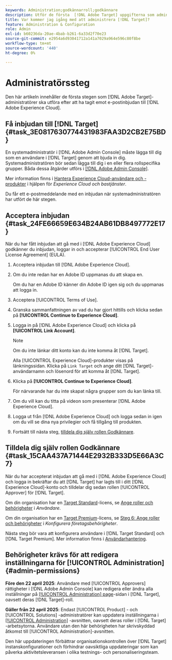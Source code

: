 ```yaml
---
keywords: Administration;godkännarroll;godkännare
description: Utför de första  [!DNL Adobe Target] uppgifterna som administratörer ska utföra efter att ha tagit emot e-postinbjudan till  [!DNL Adobe Experience Cloud].
title: Var kommer jag igång med att administrera [!DNL Target]?
feature: Administration & Configuration
role: Admin
exl-id: b60236da-20ae-4bab-b261-6a33d2f70e23
source-git-commit: e2954a6d93041712a141a7029a964e596c80f8be
workflow-type: tm+mt
source-wordcount: '440'
ht-degree: 0%

---
```


# Administratörssteg

Den här artikeln innehåller de första stegen som [!DNL Adobe Target]-administratörer ska utföra efter att ha tagit emot e-postinbjudan till [!DNL Adobe Experience Cloud].

## Få inbjudan till [!DNL Target] {#task_3E0817630774431983FAA3D2CB2E75BD}

En systemadministratör i [!DNL Adobe Admin Console] måste lägga till dig som en användare i [!DNL Target] genom att bjuda in dig. Systemadministratören bör sedan lägga till dig i en eller flera rollspecifika grupper. Båda dessa åtgärder utförs i [[!DNL Adobe Admin Console]](https://adminconsole.adobe.com).

Mer information finns i [Hantera Experience Cloud-användare och -produkter](https://experienceleague.adobe.com/docs/core-services/interface/manage-users-and-products/admin-getting-started.html) i hjälpen för *Experience Cloud och bastjänster*.

Du får ett e-postmeddelande med en inbjudan när systemadministratören har utfört de här stegen.

## Acceptera inbjudan {#task_24FE66659E634B24AB61DB8497772E17}

När du har fått inbjudan att gå med i [!DNL Adobe Experience Cloud] godkänner du inbjudan, loggar in och accepterar [!UICONTROL End User License Agreement] (EULA).

1. Acceptera inbjudan till [!DNL Adobe Experience Cloud].
1. Om du inte redan har en Adobe ID uppmanas du att skapa en.

   Om du har en Adobe ID känner din Adobe ID igen sig och du uppmanas att logga in.
1. Acceptera [!UICONTROL Terms of Use].
1. Granska sammanfattningen av vad du har gjort hittills och klicka sedan på **[!UICONTROL Continue to Experience Cloud]**.
1. Logga in på [!DNL Adobe Experience Cloud] och klicka på **[!UICONTROL Link Account]**.

   >[!NOTE]
   >
   >Om du inte länkar ditt konto kan du inte komma åt [!DNL Target].

   Alla [!UICONTROL Experience Cloud]-produkter visas på länkningssidan. Klicka på `Link Target` och ange ditt [!DNL Target]-användarnamn och lösenord för att komma åt [!DNL Target].
1. Klicka på **[!UICONTROL Continue to Experience Cloud]**.

   För närvarande har du inte skapat några grupper som du kan länka till.
1. Om du vill kan du titta på videon som presenterar [!DNL Adobe Experience Cloud].
1. Logga ut från [!DNL Adobe Experience Cloud] och logga sedan in igen om du vill se dina nya privilegier och få tillgång till produkten.
1. Fortsätt till nästa steg, [tilldela dig själv rollen Godkännare](/help/main/administrating-target/start-target.md#task_15CAA437A71444E2932B333D5E66A3C7).

## Tilldela dig själv rollen Godkännare {#task_15CAA437A71444E2932B333D5E66A3C7}

När du har accepterat inbjudan att gå med i [!DNL Adobe Experience Cloud] och logga in bekräftar du att [!DNL Target] har lagts till i ditt [!DNL Experience Cloud]-konto och tilldelar dig sedan rollen [!UICONTROL Approver] för [!DNL Target].

Om din organisation har en [Target Standard](/help/main/c-intro/intro.md#section_ACD5EFF17AAB4E979CBEFA0145CCD905)-licens, se [Ange roller och behörigheter](/help/main/administrating-target/c-user-management/c-user-management/user-management.md#roles-permissions) i *Användare*.

Om din organisation har en [Target Premium](/help/main/c-intro/intro.md#premium)-licens, se [Steg 6: Ange roller och behörigheter](/help/main/administrating-target/c-user-management/property-channel/properties-overview.md#section_8C425E43E5DD4111BBFC734A2B7ABC80) i *Konfigurera företagsbehörigheter*.

Nästa steg bör vara att konfigurera användare i [!DNL Target Standard] och [!DNL Target Premium]. Mer information finns i [Användarhantering](/help/main/administrating-target/c-user-management/user-management.md).

## Behörigheter krävs för att redigera inställningarna för [!UICONTROL Administration] {#admin-permissions}

**Före den 22 april 2025**: Användare med [!UICONTROL Approvers] rättigheter i [!DNL Adobe Admin Console] kan redigera eller ändra alla inställningar på [[!UICONTROL Administration] page](/help/main/administrating-target/administrating-target.md)-sidan i [!DNL Target], oavsett deras [!DNL Target]-roll.

**Gäller från 22 april 2025**: Endast [!UICONTROL Product] - och [!UICONTROL Solutions] -administratörer kan uppdatera inställningarna i [[!UICONTROL Administration]](/help/main/administrating-target/administrating-target.md) -avsnitten, oavsett deras roller i [!DNL Target] -arbetsytorna. Användare utan den här behörigheten har skrivskyddad åtkomst till [!UICONTROL Administration]-avsnitten.

Den här uppdateringen förbättrar organisationskontrollen över [!DNL Target] instanskonfigurationer och förhindrar oavsiktliga uppdateringar som kan påverka aktivitetsleveransen i olika testnings- och personaliseringsteam.
